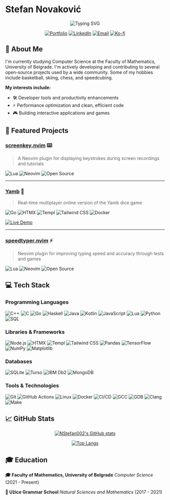 # Stefan Novaković

<div align="center">
  <picture>
    <source
      media="(prefers-color-scheme: dark)"
      srcset="
        https://readme-typing-svg.demolab.com?font=Fira+Code&weight=600&size=26&duration=4000&pause=1000&color=58A6FF&center=true&vCenter=true&width=435&lines=Computer+Science+Student;Open-Source+Enthusiast
      "
    />
    <source
      media="(prefers-color-scheme: light)"
      srcset="
        https://readme-typing-svg.demolab.com?font=Fira+Code&weight=600&size=26&duration=4000&pause=1000&color=0969DA&center=true&vCenter=true&width=435&lines=Computer+Science+Student;Open-Source+Enthusiast
      "
    />
    <img
      src="https://readme-typing-svg.demolab.com?font=Fira+Code&weight=600&size=26&duration=4000&pause=1000&color=0969DA&center=true&vCenter=true&width=435&lines=Computer+Science+Student;Open-Source+Enthusiast"
      alt="Typing SVG"
    />
  </picture>

  <br />

[![Portfolio](https://img.shields.io/badge/🌐_Portfolio-000000?style=for-the-badge&logo=About.me&logoColor=white)](https://nstefan002.github.io/)
[![LinkedIn](https://img.shields.io/badge/LinkedIn-0077B5?style=for-the-badge&logo=linkedin&logoColor=white)](https://www.linkedin.com/in/stefan-novakovi%C4%87-86a374386/)
[![Email](https://img.shields.io/badge/Email-D14836?style=for-the-badge&logo=gmail&logoColor=white)](mailto:n.stefan002@gmail.com)
[![Ko-fi](https://img.shields.io/badge/Ko--fi-F16061?style=for-the-badge&logo=ko-fi&logoColor=white)](https://ko-fi.com/nstefan002)

</div>

## 👋 About Me

I'm currently studying Computer Science at the Faculty of Mathematics, University of Belgrade. I'm actively developing
and contributing to several open-source projects used by a wide community. Some of my hobbies include basketball,
skiing, chess, and speedcubing.

**My interests include:**

- 🛠️ Developer tools and productivity enhancements
- ⚡ Performance optimization and clean, efficient code
- 🎮 Building interactive applications and games

## 🚀 Featured Projects

### [screenkey.nvim](https://github.com/NStefan002/screenkey.nvim) ⌨️

> A Neovim plugin for displaying keystrokes during screen recordings and tutorials

![Lua](https://img.shields.io/badge/Lua-2C2D72?style=for-the-badge&logo=lua&logoColor=white)
![Neovim](https://img.shields.io/badge/Neovim-57A143?style=for-the-badge&logo=neovim&logoColor=white)
![Open Source](https://img.shields.io/badge/Open_Source-3DA639?style=for-the-badge&logo=opensourceinitiative&logoColor=white)

---

### [Yamb](https://github.com/NStefan002/yamb) 🎲

> Real-time multiplayer online version of the Yamb dice game

![Go](https://img.shields.io/badge/Go-00ADD8?style=for-the-badge&logo=go&logoColor=white)
![HTMX](https://img.shields.io/badge/HTMX-0D0D0D?style=for-the-badge&logo=htmx&logoColor=white)
![Templ](https://img.shields.io/badge/Templ-3178C6?style=for-the-badge)
![Tailwind CSS](https://img.shields.io/badge/Tailwind_CSS-06B6D4?style=for-the-badge&logo=tailwindcss&logoColor=white)
![Docker](https://img.shields.io/badge/Docker-2496ED?style=for-the-badge&logo=docker&logoColor=white)

[![Live Demo](https://img.shields.io/badge/🎮_Play_Online-4CAF50?style=for-the-badge)](https://yamb-xnuq.onrender.com)

---

### [speedtyper.nvim](https://github.com/NStefan002/speedtyper.nvim) ⚡

> Neovim plugin for improving typing speed and accuracy through tests and games

![Lua](https://img.shields.io/badge/Lua-2C2D72?style=for-the-badge&logo=lua&logoColor=white)
![Neovim](https://img.shields.io/badge/Neovim-57A143?style=for-the-badge&logo=neovim&logoColor=white)
![Open Source](https://img.shields.io/badge/Open_Source-3DA639?style=for-the-badge&logo=opensourceinitiative&logoColor=white)

## 💻 Tech Stack

### **Programming Languages**

![C++](https://img.shields.io/badge/C++-00599C?style=for-the-badge&logo=c%2B%2B&logoColor=white)
![C](https://img.shields.io/badge/C-A8B9CC?style=for-the-badge&logo=c&logoColor=black)
![Go](https://img.shields.io/badge/Go-00ADD8?style=for-the-badge&logo=go&logoColor=white)
![Haskell](https://img.shields.io/badge/Haskell-5D4F85?style=for-the-badge&logo=haskell&logoColor=white)
![Java](https://img.shields.io/badge/Java-ED8B00?style=for-the-badge&logo=openjdk&logoColor=white)
![Kotlin](https://img.shields.io/badge/Kotlin-7F52FF?style=for-the-badge&logo=kotlin&logoColor=white)
![JavaScript](https://img.shields.io/badge/JavaScript-F7DF1E?style=for-the-badge&logo=javascript&logoColor=black)
![Lua](https://img.shields.io/badge/Lua-2C2D72?style=for-the-badge&logo=lua&logoColor=white)
![Python](https://img.shields.io/badge/Python-3776AB?style=for-the-badge&logo=python&logoColor=white)
![SQL](https://img.shields.io/badge/SQL-4479A1?style=for-the-badge&logo=postgresql&logoColor=white)

### **Libraries & Frameworks**

![Node.js](https://img.shields.io/badge/Node.js-339933?style=for-the-badge&logo=nodedotjs&logoColor=white)
![HTMX](https://img.shields.io/badge/HTMX-0D0D0D?style=for-the-badge&logo=htmx&logoColor=white)
![Templ](https://img.shields.io/badge/Templ-3178C6?style=for-the-badge)
![Tailwind CSS](https://img.shields.io/badge/Tailwind_CSS-06B6D4?style=for-the-badge&logo=tailwindcss&logoColor=white)
![Pandas](https://img.shields.io/badge/Pandas-150458?style=for-the-badge&logo=pandas&logoColor=white)
![TensorFlow](https://img.shields.io/badge/TensorFlow-FF6F00?style=for-the-badge&logo=tensorflow&logoColor=white)
![NumPy](https://img.shields.io/badge/NumPy-013243?style=for-the-badge&logo=numpy&logoColor=white)
![Matplotlib](https://img.shields.io/badge/Matplotlib-11557C?style=for-the-badge&logo=python&logoColor=white)

### **Databases**

![SQLite](https://img.shields.io/badge/SQLite-003B57?style=for-the-badge&logo=sqlite&logoColor=white)
![Turso](https://img.shields.io/badge/Turso-000000?style=for-the-badge&logo=libsql&logoColor=white)
![IBM Db2](https://img.shields.io/badge/IBM_Db2-052FAD?style=for-the-badge&logo=ibm&logoColor=white)
![MongoDB](https://img.shields.io/badge/MongoDB-47A248?style=for-the-badge&logo=mongodb&logoColor=white)

### **Tools & Technologies**

![Git](https://img.shields.io/badge/Git-F05032?style=for-the-badge&logo=git&logoColor=white)
![GitHub Actions](https://img.shields.io/badge/GitHub_Actions-2088FF?style=for-the-badge&logo=githubactions&logoColor=white)
![Linux](https://img.shields.io/badge/Linux-FCC624?style=for-the-badge&logo=linux&logoColor=black)
![Docker](https://img.shields.io/badge/Docker-2496ED?style=for-the-badge&logo=docker&logoColor=white)
![CI/CD](https://img.shields.io/badge/CI/CD-FF6F00?style=for-the-badge&logo=githubactions&logoColor=white)
![GCC](https://img.shields.io/badge/GCC-FF6F00?style=for-the-badge&logo=gnu&logoColor=white)
![GDB](https://img.shields.io/badge/GDB-FF6F00?style=for-the-badge&logo=gnu&logoColor=white)
![Clang](https://img.shields.io/badge/Clang-262C3A?style=for-the-badge&logo=llvm&logoColor=white)
![Make](https://img.shields.io/badge/Make-FF6F00?style=for-the-badge&logo=cmake&logoColor=white)

## 📈 GitHub Stats

<div align="center">

[![NStefan002's GitHub stats](https://github-readme-stats.vercel.app/api?username=NStefan002&show_icons=true&rank_icon=default&card_width=500&theme=transparent&hide_border=true)](https://github.com/NStefan002)

[![Top Langs](https://github-readme-stats.vercel.app/api/top-langs/?username=NStefan002&card_width=500&theme=transparent&hide_border=true&langs_count=7&hide=EJS)](https://github.com/NStefan002)

</div>

## 🎓 Education

**🎓 Faculty of Mathematics, University of Belgrade** _Computer Science_ (2021 - Present)

**🏫 Užice Grammar School** _Natural Sciences and Mathematics_ (2017 - 2021)
